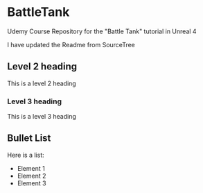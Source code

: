 # BattleTank
Udemy Course Repository for the "Battle Tank" tutorial in Unreal 4

I have updated the Readme from SourceTree	

## Level 2 heading
This is a level 2 heading

### Level 3 heading
This is a level 3 heading

## Bullet List
Here is a list:
* Element 1
* Element 2
* Element 3
